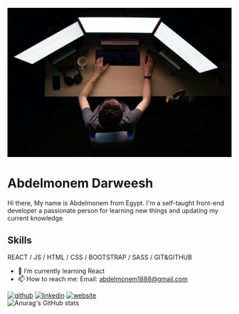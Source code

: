 ![](https://github.com/abdelmonem88/abdelmonem88/blob/main/max-duzij-qAjJk-un3BI-unsplash.jpg)

# Abdelmonem Darweesh

Hi there, My name is Abdelmonem from Egypt.
I'm a self-taught front-end developer a passionate person for learning new things and updating my current knowledge

## Skills

REACT / JS / HTML / CSS / BOOTSTRAP / SASS / GIT&GITHUB

- 🌱 I’m currently learning React 
- 📫 How to reach me: Email: abdelmonem1888@gmail.com 


[<img src='https://cdn.jsdelivr.net/npm/simple-icons@3.0.1/icons/github.svg' alt='github' height='40'>](https://github.com/https://github.com/abdelmonem88)  [<img src='https://cdn.jsdelivr.net/npm/simple-icons@3.0.1/icons/linkedin.svg' alt='linkedin' height='40'>](https://www.linkedin.com/in/www.linkedin.com/in/abdelmonem-darweesh-92a89010a/)  [<img src='https://cdn.jsdelivr.net/npm/simple-icons@3.0.1/icons/icloud.svg' alt='website' height='40'>](https://github.com/abdelmonem88)  
![Anurag's GitHub stats](https://github-readme-stats.vercel.app/api?username=abdelmonem88&count_private=true)
